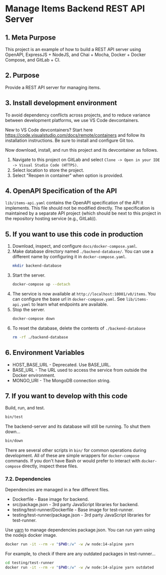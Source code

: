 # Manage Items Backend REST API Server

## 1. Meta Purpose

This project is an example of how to build a REST API server
using OpenAPI, ExpressJS + NodeJS, and Chai + Mocha, Docker + Docker Compose,
and GitLab + CI.

## 2. Purpose

Provide a REST API server for managing items.

## 3. Install development environment

To avoid dependency conflicts across projects, and to reduce variance
between development platforms, we use VS Code devcontainers.

New to VS Code devcontainers? Start here
https://code.visualstudio.com/docs/remote/containers 
and follow its installation instructions. Be sure to install and
configure Git too.

Now download, install, and run this project and its devcontainer as
follows.

1. Navigate to this project on GitLab and select
    `Clone -> Open in your IDE -> Visual Studio Code (HTTPS)`.
2. Select location to store the project.
3. Select "Reopen in container" when option is provided.

## 4. OpenAPI Specification of the API

`lib/items-api.yaml` contains the OpenAPI specification of the API it
implements. This file should not be modified directly. The specification
is maintained by a separate API project (which should be next to this
project in the repository hosting service (e.g., GitLab)).

## 5. If you want to use this code in production

1. Download, inspect, and configure `docs/docker-compose.yaml`.
2. Make database directory named `./backend-database/`.
   You can use a different name by configuring it in `docker-compose.yaml`.
    ```bash
    mkdir backend-database
    ```
2. Start the server.
    ```bash
    docker-compose up --detach
    ```
3. The service is now available at `http://localhost:10001/v0/items`.
   You can configure the base url in `docker-compose.yaml`.
   See `lib/items-api.yaml` to learn what endpoints are available.
4. Stop the server.
    ```bash
    docker-compose down
    ```
5. To reset the database, delete the contents of `./backend-database`
    ```bash
    rm -rf ./backend-database
    ```

## 6. Environment Variables

* HOST_BASE_URL - Deprecated. Use BASE_URL.
* BASE_URL - The URL used to access the service from outside the Docker environment.
* MONGO_URI - The MongoDB connection string.

## 7. If you want to develop with this code

Build, run, and test.

```bash
bin/test
```

The backend-server and its database will still be running. To shut them down...

```bash
bin/down
```

There are several other scripts in `bin/` for common operations during
development. All of these are simple wrappers for `docker-compose` commands.
If you don't have Bash or would prefer to interact with `docker-compose`
directly, inspect these files.

### 7.2. Dependencies

Dependencies are managed in a few different files.

* Dockerfile - Base image for backend.
* src/package.json - 3rd party JavaScript libraries for backend.
* testing/test-runner/Dockerfile - Base image for test-runner.
* testing/test-runner/package.json - 3rd party JavaScript libraries for test-runner.

Use [yarn](https://yarnpkg.com/) to manage dependencies package.json. You can run yarn using the nodejs docker image.

```bash
docker run -it --rm -v "$PWD:/w" -w /w node:14-alpine yarn
```

For example, to check if there are any outdated packages in test-runner...

```bash
cd testing/test-runner
docker run -it --rm -v "$PWD:/w" -w /w node:14-alpine yarn outdated
```
